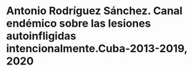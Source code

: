 # Antonio Rodríguez Sánchez. Canal endémico sobre las lesiones autoinfligidas intencionalmente.Cuba-2013-2019, 2020
